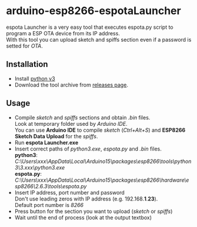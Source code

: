# arduino-esp8266-espotaLauncher
espota Launcher is a very easy tool that executes espota.py script to program a ESP OTA device from its IP address.<br>
With this tool you can upload sketch and spiffs section even if a password is setted for *OTA*.

## Installation
- Install [python v3](https://www.python.org/downloads/)
- Download the tool archive from [releases page](https://github.com/MaBi6411/arduino-esp8266-espotaLauncher/releases).

## Usage
- Compile *sketch* and *spiffs* sections and obtain *.bin* files.<br>
Look at temporary folder used by *Arduino IDE*.<br>
You can use **Arduino IDE** to compile *sketch* (*Ctrl+Alt+S*) and **ESP8266 Sketch Data Upload** for the *spiffs*.
- Run **espota Launcher.exe**
- Insert correct paths of *python3.exe*, *espota.py* and *.bin* files.<br>
**python3**: *C:\Users\xxx\AppData\Local\Arduino15\packages\esp8266\tools\python3\3.xxx\python3.exe*<br>
**espota.py**: *C:\Users\xxx\AppData\Local\Arduino15\packages\esp8266\hardware\esp8266\2.6.3\tools\espota.py*<br>
- Insert IP address, port number and password<br>
Don't use leading zeros with IP address (e.g. 192.168.**1**.**23**).<br>Default port number is *8266*
- Press button for the section you want to upload (*sketch* or *spiffs*)
- Wait until the end of process (look at the output textbox)
